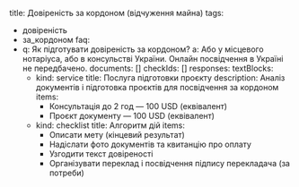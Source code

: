 title: Довіреність за кордоном (відчуження майна)
tags:
- довіреність
- за_кордоном
faq:
- q: Як підготувати довіреність за кордоном?
  a: Або у місцевого нотаріуса, або в консульстві України. Онлайн посвідчення в Україні не передбачено.
documents: []
checkIds: []
responses:
  textBlocks:
  - kind: service
    title: Послуга підготовки проєкту
    description: Аналіз документів і підготовка проєктів для посвідчення за кордоном
    items:
    - Консультація до 2 год — 100 USD (еквівалент)
    - Проєкт документу — 100 USD (еквівалент)
  - kind: checklist
    title: Алгоритм дій
    items:
    - Описати мету (кінцевий результат)
    - Надіслати фото документів та квитанцію про оплату
    - Узгодити текст довіреності
    - Організувати переклад і посвідчення підпису перекладача (за потреби)


